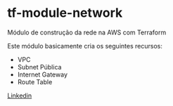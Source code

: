 # tf-module-network
Módulo de construção da rede na AWS com Terraform

Este módulo basicamente cria os seguintes recursos:

- VPC
- Subnet Pública
- Internet Gateway
- Route Table

[Linkedin](https://www.linkedin.com/in/pcmalves/)
